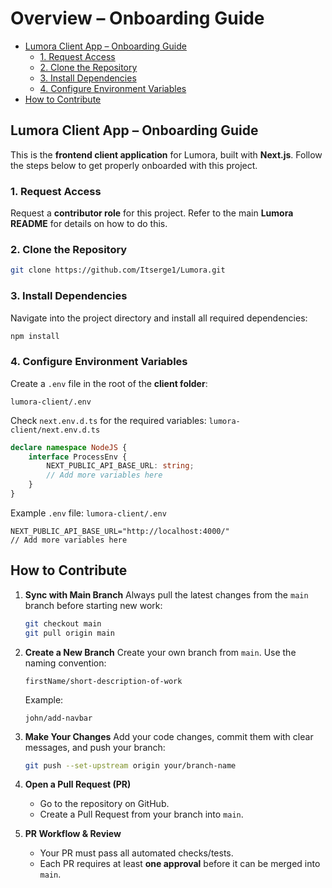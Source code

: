 # Overview – Onboarding Guide
   * [Lumora Client App – Onboarding Guide]()
     * [1. Request Access]()
     * [2. Clone the Repository]()
     * [3. Install Dependencies]()
     * [4. Configure Environment Variables]()
   * [How to Contribute]()

## Lumora Client App – Onboarding Guide

This is the **frontend client application** for Lumora, built with **Next.js**.
Follow the steps below to get properly onboarded with this project.

### 1. Request Access

Request a **contributor role** for this project.
Refer to the main **Lumora README** for details on how to do this.

### 2. Clone the Repository

```bash
git clone https://github.com/Itserge1/Lumora.git
```

### 3. Install Dependencies

Navigate into the project directory and install all required dependencies:

```bash
npm install
```

### 4. Configure Environment Variables

Create a `.env` file in the root of the **client folder**:

```
lumora-client/.env
```

Check `next.env.d.ts` for the required variables:
`lumora-client/next.env.d.ts`

```ts
declare namespace NodeJS {
    interface ProcessEnv {
        NEXT_PUBLIC_API_BASE_URL: string;
        // Add more variables here
    }
}
```

Example `.env` file:
`lumora-client/.env`

```env
NEXT_PUBLIC_API_BASE_URL="http://localhost:4000/"
// Add more variables here
```

## How to Contribute

1. **Sync with Main Branch**
   Always pull the latest changes from the `main` branch before starting new work:

   ```bash
   git checkout main
   git pull origin main
   ```

2. **Create a New Branch**
   Create your own branch from `main`.
   Use the naming convention:

   ```
   firstName/short-description-of-work
   ```

   Example:

   ```
   john/add-navbar
   ```

3. **Make Your Changes**
   Add your code changes, commit them with clear messages, and push your branch:

   ```bash
   git push --set-upstream origin your/branch-name
   ```

4. **Open a Pull Request (PR)**

    * Go to the repository on GitHub.
    * Create a Pull Request from your branch into `main`.

5. **PR Workflow & Review**

    * Your PR must pass all automated checks/tests.
    * Each PR requires at least **one approval** before it can be merged into `main`.
